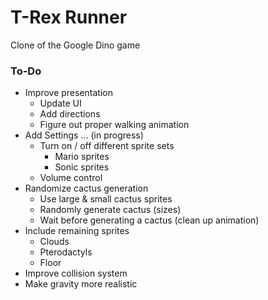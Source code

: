# T-Rex Runner

Clone of the Google Dino game

### To-Do
- Improve presentation
  - Update UI
  - Add directions
  - Figure out proper walking animation
- Add Settings ... (in progress)
  - Turn on / off different sprite sets
    - Mario sprites
    - Sonic sprites
  - Volume control
- Randomize cactus generation
  - Use large & small cactus sprites
  - Randomly generate cactus (sizes)
  - Wait before generating a cactus (clean up animation)
- Include remaining sprites
  - Clouds
  - Pterodactyls
  - Floor
- Improve collision system
- Make gravity more realistic
